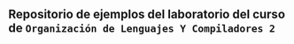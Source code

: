 ## Repositorio de ejemplos del laboratorio del curso de `Organización de Lenguajes Y Compiladores 2`
